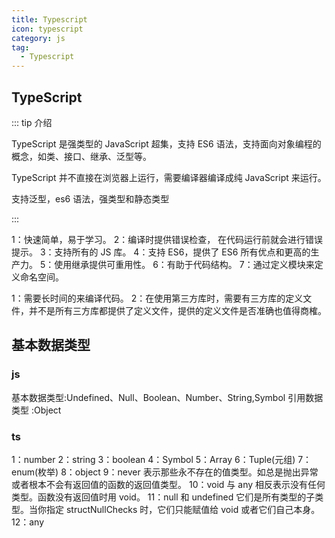 ```yaml
---
title: Typescript
icon: typescript
category: js
tag:
  - Typescript
---
```


## TypeScript

::: tip 介绍

TypeScript 是强类型的 JavaScript 超集，支持 ES6 语法，支持面向对象编程的概念，如类、接口、继承、泛型等。

TypeScript 并不直接在浏览器上运行，需要编译器编译成纯 JavaScript 来运行。

支持泛型，es6 语法，强类型和静态类型

:::

1：快速简单，易于学习。
2：编译时提供错误检查， 在代码运行前就会进行错误提示。
3：支持所有的 JS 库。
4：支持 ES6，提供了 ES6 所有优点和更高的生产力。
5：使用继承提供可重用性。
6：有助于代码结构。
7：通过定义模块来定义命名空间。

1：需要长时间的来编译代码。
2：在使用第三方库时，需要有三方库的定义文件，并不是所有三方库都提供了定义文件，提供的定义文件是否准确也值得商榷。

## 基本数据类型

### js

基本数据类型:Undefined、Null、Boolean、Number、String,Symbol 引用数据类型 :Object

### ts

1：number
2：string
3：boolean
4：Symbol
5：Array
6：Tuple(元组)
7：enum(枚举)
8：object
9：never
表示那些永不存在的值类型。如总是抛出异常或者根本不会有返回值的函数的返回值类型。
10：void
与 any 相反表示没有任何类型。函数没有返回值时用 void。
11：null 和 undefined
它们是所有类型的子类型。当你指定 structNullChecks 时，它们只能赋值给 void 或者它们自己本身。
12：any
